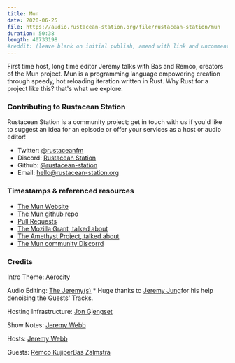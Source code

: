 ```yaml
---
title: Mun 
date: 2020-06-25 
file: https://audio.rustacean-station.org/file/rustacean-station/mun
duration: 50:38 
length: 40733198 
#reddit: (leave blank on initial publish, amend with link and uncomment this line after Reddit thread has been posted)
---
```

First time host, long time editor Jeremy talks with Bas and Remco, creators of the Mun project. Mun is a programming language empowering creation through speedy, hot reloading iteration written in Rust. Why Rust for a project like this? that's what we explore.

### Contributing to Rustacean Station
Rustacean Station is a community project; get in touch with us if you'd like to suggest an idea for an episode or offer your services as a host or audio editor!

 - Twitter: [@rustaceanfm](https://twitter.com/rustaceanfm)
 - Discord: [Rustacean Station](https://discord.gg/cHc3Gyc)
 - Github: [@rustacean-station](https://github.com/rustacean-station/)
 - Email: [hello@rustacean-station.org](mailto:hello@rustacean-station.org)

### Timestamps & referenced resources

 - [The Mun Website](https://mun-lang.org/)
 - [The Mun github repo](https://github.com/mun-lang)
 - [Pull Requests](https://github.com/mun-lang/mun/issues/220)
 - [The Mozilla Grant, talked about](https://www.mozilla.org/en-US/moss/)
 - [The Amethyst Project, talked about](https://amethyst.rs/)
 - [The Mun community Discorrd](https://discordapp.com/channels/@me/536489746571198484/724567836097249290)


### Credits

Intro Theme: [Aerocity](https://twitter.com/AerocityMusic)

Audio Editing: [The Jeremy(s)](https://twitter.com/alphastrata)  * Huge thanks to [Jeremy Jung](https://www.softwaresessions.com/)for his help denoising the Guests' Tracks.

Hosting Infrastructure: [Jon Gjengset](https://twitter.com/jonhoo/)

Show Notes: [Jeremy Webb](https://twitter.com/alphastrata) 

Hosts: [Jeremy Webb](https://twitter.com/alphastrata) 

Guests: [Remco Kujiper](https://www.linkedin.com/in/remco-k-13a669ba/)[Bas Zalmstra](https://www.linkedin.com/in/baszalmstra/)
